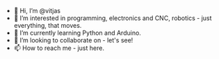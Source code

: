 - 👋 Hi, I’m @vitjas
- 👀 I’m interested in programming, electronics and CNC, robotics - just everything, that moves.
- 🌱 I’m currently learning Python and Arduino.
- 💞️ I’m looking to collaborate on - let's see!
- 📫 How to reach me - just here.

<!---
vitjas/vitjas is a ✨ special ✨ repository because its `README.md` (this file) appears on your GitHub profile.
You can click the Preview link to take a look at your changes.
--->
